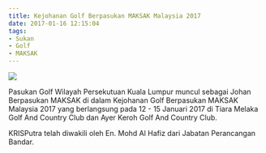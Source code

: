 ```yaml
---
title: Kejohanan Golf Berpasukan MAKSAK Malaysia 2017
date: 2017-01-16 12:15:04
tags:
- Sukan
- Golf
- MAKSAK
---
```

<img src="//c1.staticflickr.com/1/501/32338305365_026611ac49_b.jpg" class="img-thumbnail">

Pasukan Golf Wilayah Persekutuan Kuala Lumpur muncul sebagai Johan Berpasukan MAKSAK di dalam Kejohanan Golf Berpasukan MAKSAK Malaysia 2017 yang berlangsung pada 12 - 15 Januari 2017 di Tiara Melaka Golf And Country Club dan Ayer Keroh Golf And Country Club.

KRISPutra telah diwakili oleh En. Mohd Al Hafiz dari Jabatan Perancangan Bandar.